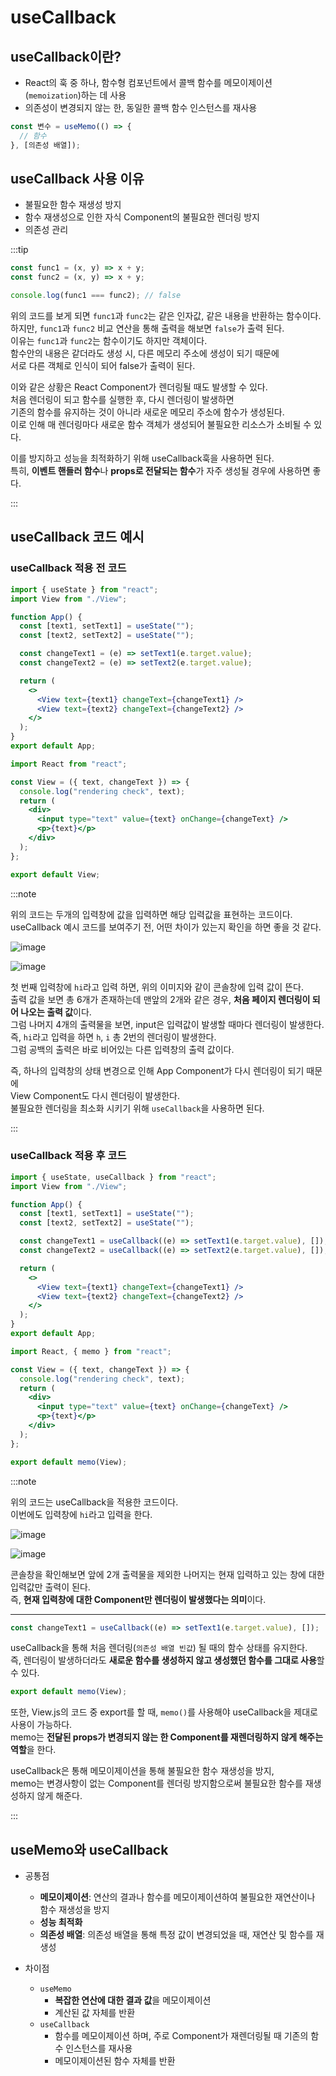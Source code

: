 # useCallback

## useCallback이란?

- React의 훅 중 하나, 함수형 컴포넌트에서 콜백 함수를 메모이제이션(`memoization`)하는 데 사용
- 의존성이 변경되지 않는 한, 동일한 콜백 함수 인스턴스를 재사용

```jsx
const 변수 = useMemo(() => {
  // 함수
}, [의존성 배열]);
```

## useCallback 사용 이유

- 불필요한 함수 재생성 방지
- 함수 재생성으로 인한 자식 Component의 불필요한 렌더링 방지
- 의존성 관리

:::tip

```js
const func1 = (x, y) => x + y;
const func2 = (x, y) => x + y;

console.log(func1 === func2); // false
```

위의 코드를 보게 되면 `func1`과 `func2`는 같은 인자값, 같은 내용을 반환하는 함수이다.<br/>
하지만, `func1`과 `func2` 비교 연산을 통해 출력을 해보면 `false`가 출력 된다.<br/>
이유는 `func1`과 `func2`는 함수이기도 하지만 객체이다.<br/>
함수안의 내용은 같더라도 생성 시, 다른 메모리 주소에 생성이 되기 때문에<br/>
서로 다른 객체로 인식이 되어 false가 출력이 된다.<br/>

이와 같은 상황은 React Component가 렌더링될 때도 발생할 수 있다.<br/>
처음 렌더링이 되고 함수를 실행한 후, 다시 렌더링이 발생하면<br/>
기존의 함수를 유지하는 것이 아니라 새로운 메모리 주소에 함수가 생성된다.<br/>
이로 인해 매 렌더링마다 새로운 함수 객체가 생성되어 불필요한 리소스가 소비될 수 있다.<br/>

이를 방지하고 성능을 최적화하기 위해 useCallback훅을 사용하면 된다.<br/>
특히, **이벤트 핸들러 함수**나 **props로 전달되는 함수**가 자주 생성될 경우에 사용하면 좋다.<br/>

:::

## useCallback 코드 예시

### useCallback 적용 전 코드

```jsx title="src/app.js"
import { useState } from "react";
import View from "./View";

function App() {
  const [text1, setText1] = useState("");
  const [text2, setText2] = useState("");

  const changeText1 = (e) => setText1(e.target.value);
  const changeText2 = (e) => setText2(e.target.value);

  return (
    <>
      <View text={text1} changeText={changeText1} />
      <View text={text2} changeText={changeText2} />
    </>
  );
}
export default App;
```

```jsx title="src/View.js"
import React from "react";

const View = ({ text, changeText }) => {
  console.log("rendering check", text);
  return (
    <div>
      <input type="text" value={text} onChange={changeText} />
      <p>{text}</p>
    </div>
  );
};

export default View;
```

:::note

위의 코드는 두개의 입력창에 값을 입력하면 해당 입력값을 표현하는 코드이다.<br/>
useCallback 예시 코드를 보여주기 전, 어떤 차이가 있는지 확인을 하면 좋을 것 같다.<br/>

![image](https://github.com/user-attachments/assets/c534bd06-0125-493e-92d9-bc7d9cee62ed)

![image](https://github.com/user-attachments/assets/58dfc5b0-31e7-4785-a393-6b654145a40d)

첫 번째 입력창에 `hi`라고 입력 하면, 위의 이미지와 같이 콘솔창에 입력 값이 뜬다.<br/>
출력 값을 보면 총 6개가 존재하는데 맨앞의 2개와 같은 경우, **처음 페이지 렌더링이 되어 나오는 출력 값**이다.<br/>
그럼 나머지 4개의 출력물을 보면, input은 입력값이 발생할 때마다 렌더링이 발생한다.<br/>
즉, `hi`라고 입력을 하면 `h`, `i` 총 2번의 렌더링이 발생한다.<br/>
그럼 공백의 출력은 바로 비어있는 다른 입력창의 출력 값이다.<br/>

즉, 하나의 입력창의 상태 변경으로 인해 App Component가 다시 렌더링이 되기 때문에<br/>
View Component도 다시 렌더링이 발생한다.<br/>
불필요한 렌더링을 최소화 시키기 위해 `useCallback`을 사용하면 된다.<br/>

:::

### useCallback 적용 후 코드

```jsx title="src/app.js"
import { useState, useCallback } from "react";
import View from "./View";

function App() {
  const [text1, setText1] = useState("");
  const [text2, setText2] = useState("");

  const changeText1 = useCallback((e) => setText1(e.target.value), []);
  const changeText2 = useCallback((e) => setText2(e.target.value), []);

  return (
    <>
      <View text={text1} changeText={changeText1} />
      <View text={text2} changeText={changeText2} />
    </>
  );
}
export default App;
```

```jsx title="src/View.js"
import React, { memo } from "react";

const View = ({ text, changeText }) => {
  console.log("rendering check", text);
  return (
    <div>
      <input type="text" value={text} onChange={changeText} />
      <p>{text}</p>
    </div>
  );
};

export default memo(View);
```

:::note

위의 코드는 useCallback을 적용한 코드이다.<br/>
이번에도 입력창에 `hi`라고 입력을 한다.<br/>

![image](https://github.com/user-attachments/assets/c534bd06-0125-493e-92d9-bc7d9cee62ed)

![image](https://github.com/user-attachments/assets/cad0ec28-cc2f-4cbb-8ad3-2d5d5f293bb1)

콘솔창을 확인해보면 앞에 2개 출력물을 제외한 나머지는 현재 입력하고 있는 창에 대한 입력값만 출력이 된다.<br/>
즉, **현재 입력창에 대한 Component만 렌더링이 발생했다는 의미**이다.<br/>

---

```jsx
const changeText1 = useCallback((e) => setText1(e.target.value), []);
```

useCallback을 통해 처음 렌더링(`의존성 배열 빈값`) 될 때의 함수 상태를 유지한다.<br/>
즉, 렌더링이 발생하더라도 **새로운 함수를 생성하지 않고 생성했던 함수를 그대로 사용**할 수 있다.<br/>

```jsx
export default memo(View);
```

또한, View.js의 코드 중 export를 할 때, `memo()`를 사용해야 useCallback을 제대로 사용이 가능하다.<br/>
memo는 **전달된 props가 변경되지 않는 한 Component를 재렌더링하지 않게 해주는 역할**을 한다.<br/>

useCallback은 통해 메모이제이션을 통해 불필요한 함수 재생성을 방지,<br/>
memo는 변경사항이 없는 Component를 렌더링 방지함으로써 불필요한 함수를 재생성하지 않게 해준다.<br/>

:::

## useMemo와 useCallback

- 공통점

  - **메모이제이션**: 연산의 결과나 함수를 메모이제이션하여 불필요한 재연산이나 함수 재생성을 방지
  - **성능 최적화**
  - **의존성 배열**: 의존성 배열을 통해 특정 값이 변경되었을 때, 재연산 및 함수를 재생성

- 차이점
  - `useMemo`
    - **복잡한 연산에 대한 결과 값**을 메모이제이션
    - 계산된 값 자체를 반환
  - `useCallback`
    - 함수를 메모이제이션 하며, 주로 Component가 재렌더링될 때 기존의 함수 인스턴스를 재사용
    - 메모이제이션된 함수 자체를 반환
